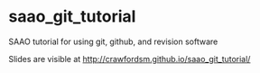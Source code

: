 saao_git_tutorial
=================

SAAO tutorial for using git, github, and revision software

Slides are visible at http://crawfordsm.github.io/saao_git_tutorial/
